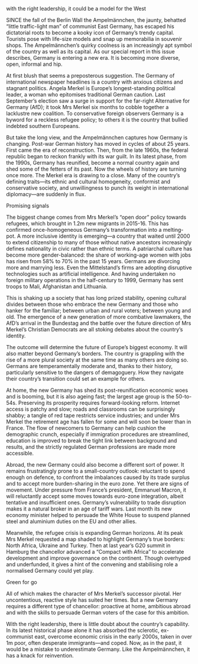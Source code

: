 with the right leadership, it could be a model for the West

SINCE the fall of the Berlin Wall the Ampelmännchen, the jaunty, behatted “little traffic-light man” of communist East Germany, has escaped his dictatorial roots to become a kooky icon of Germany’s trendy capital. Tourists pose with life-size models and snap up memorabilia in souvenir shops. The Ampelmännchen’s quirky coolness is an increasingly apt symbol of the country as well as its capital. As our special report in this issue describes, Germany is entering a new era. It is becoming more diverse, open, informal and hip.

At first blush that seems a preposterous suggestion. The Germany of international newspaper headlines is a country with anxious citizens and stagnant politics. Angela Merkel is Europe’s longest-standing political leader, a woman who epitomises traditional German caution. Last September’s election saw a surge in support for the far-right Alternative for Germany (AfD); it took Mrs Merkel six months to cobble together a lacklustre new coalition. To conservative foreign observers Germany is a byword for a reckless refugee policy; to others it is the country that bullied indebted southern Europeans.

But take the long view, and the Ampelmännchen captures how Germany is changing. Post-war German history has moved in cycles of about 25 years. First came the era of reconstruction. Then, from the late 1960s, the federal republic began to reckon frankly with its war guilt. In its latest phase, from the 1990s, Germany has reunified, become a normal country again and shed some of the fetters of its past. Now the wheels of history are turning once more. The Merkel era is drawing to a close. Many of the country’s defining traits—its ethnic and cultural homogeneity, conformist and conservative society, and unwillingness to punch its weight in international diplomacy—are suddenly in flux.

Promising signals

The biggest change comes from Mrs Merkel’s “open door” policy towards refugees, which brought in 1.2m new migrants in 2015-16. This has confirmed once-homogeneous Germany’s transformation into a melting-pot. A more inclusive identity is emerging—a country that waited until 2000 to extend citizenship to many of those without native ancestors increasingly defines nationality in civic rather than ethnic terms. A patriarchal culture has become more gender-balanced: the share of working-age women with jobs has risen from 58% to 70% in the past 15 years. Germans are divorcing more and marrying less. Even the Mittelstand’s firms are adopting disruptive technologies such as artificial intelligence. And having undertaken no foreign military operations in the half-century to 1999, Germany has sent troops to Mali, Afghanistan and Lithuania.

This is shaking up a society that has long prized stability, opening cultural divides between those who embrace the new Germany and those who hanker for the familiar; between urban and rural voters; between young and old. The emergence of a new generation of more combative lawmakers, the AfD’s arrival in the Bundestag and the battle over the future direction of Mrs Merkel’s Christian Democrats are all stoking debates about the country’s identity.

The outcome will determine the future of Europe’s biggest economy. It will also matter beyond Germany’s borders. The country is grappling with the rise of a more plural society at the same time as many others are doing so. Germans are temperamentally moderate and, thanks to their history, particularly sensitive to the dangers of demagoguery. How they navigate their country’s transition could set an example for others.

At home, the new Germany has shed its post-reunification economic woes and is booming, but it is also ageing fast; the largest age group is the 50-to-54s. Preserving its prosperity requires forward-looking reform. Internet access is patchy and slow; roads and classrooms can be surprisingly shabby; a tangle of red tape restricts service industries; and under Mrs Merkel the retirement age has fallen for some and will soon be lower than in France. The flow of newcomers to Germany can help cushion the demographic crunch, especially if immigration procedures are streamlined, education is improved to break the tight link between background and results, and the strictly regulated German professions are made more accessible.

Abroad, the new Germany could also become a different sort of power. It remains frustratingly prone to a small-country outlook: reluctant to spend enough on defence, to confront the imbalances caused by its trade surplus and to accept more burden-sharing in the euro zone. Yet there are signs of movement. Under pressure from France’s president, Emmanuel Macron, it will reluctantly accept some moves towards euro-zone integration, albeit tentative and insufficient ones. Germany’s vulnerability to trade disruption makes it a natural broker in an age of tariff wars. Last month its new economy minister helped to persuade the White House to suspend planned steel and aluminium duties on the EU and other allies.

Meanwhile, the refugee crisis is expanding German horizons. At its peak Mrs Merkel requested a map shaded to highlight Germany’s true borders: North Africa, Ukraine and Turkey. Then at last year’s G20 summit in Hamburg the chancellor advanced a “Compact with Africa” to accelerate development and improve governance on the continent. Though overhyped and underfunded, it gives a hint of the convening and stabilising role a normalised Germany could yet play.

Green for go

All of which makes the character of Mrs Merkel’s successor pivotal. Her uncontentious, reactive style has suited her times. But a new Germany requires a different type of chancellor: proactive at home, ambitious abroad and with the skills to persuade German voters of the case for this ambition.

With the right leadership, there is little doubt about the country’s capability. In its latest historical phase alone it has absorbed the sclerotic, ex-communist east, overcome economic crisis in the early 2000s, taken in over 1m poor, often desperate immigrants—and coped. Now, as in the past, it would be a mistake to underestimate Germany. Like the Ampelmännchen, it has a knack for reinvention.
